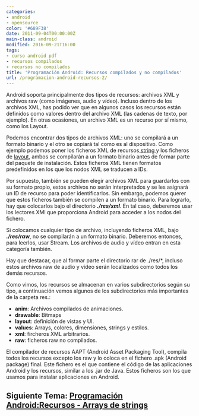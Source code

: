 ```yaml
---
categories:
- android
- opensource
color: '#689F38'
date: 2011-09-04T00:00:00Z
main-class: android
modified: 2016-09-21T16:00
tags:
- curso android pdf
- recursos compilados
- recursos no compilados
title: 'Programación Android: Recursos compilados y no compilados'
url: /programacion-android-recursos-2/
---
```


Android soporta principalmente dos tipos de recursos: archivos XML y archivos raw (como imágenes, audio y vídeo). Incluso dentro de los archivos XML, has podido ver que en algunos casos los recursos están definidos como valores dentro del archivo XML (las cadenas de texto, por ejemplo). En otras ocasiones, un archivo XML es un recurso por sí mismo, como los Layout.

Podemos encontrar dos tipos de archivos XML: uno se compilará a un formato binario y el otro se copiará tal como es al dispositivo. Como ejemplo podemos poner los ficheros XML de recursos[ string ][1]y los ficheros de [layout][2], ambos se compilarán a un formato binario antes de formar parte del paquete de instalación. Estos ficheros XML tienen formatos predefinidos en los que los nodos XML se traducen a IDs.

<!--ad-->

Por supuesto, también se pueden elegir archivos XML para guardarlos con su formato propio, estos archivos no serán interpretados y se les asignará un ID de recurso para poder identificarlos. Sin embargo, podemos querer que estos ficheros también se compilen a un formato binario. Para lograrlo, hay que colocarlos bajo el directorio ***./res/xml***. En tal caso, deberemos usar los lectores XMl que proporciona Android para acceder a los nodos del fichero.

Si colocamos cualquier tipo de archivo, incluyendo ficheros XML, bajo ***./res/raw***, no se compilarán a un formato binario. Deberemos entonces, para leerlos, usar Stream. Los archivos de audio y vídeo entran en esta categoría también.

Hay que destacar, que al formar parte el directorio rar de ./res/*, incluso estos archivos raw de audio y vídeo serán localizados como todos los demás recursos.

Como vimos, los recursos se almacenan en varios subdirectorios según su tipo, a continuación vemos algunos de los subdirectorios más importantes de la carpeta res.:

* __anim__: Archivos compilados de animaciones.
* __drawable__: Bitmaps
* __layout__: definición de vistas y UI.
* __values__: Arrays, colores, dimensiones, strings y estilos.
* __xml__: fircheros XML arbitrarios.
* __raw__: ficheros raw no compilados.

El compilador de recursos AAPT (Android Asset Packaging Tool), compila todos los recursos excepto los raw y lo coloca en el fichero .apk (Android package) final. Este fichero es el que contiene el código de las aplicaciones Android y los recursos, similar a los .jar de Java. Estos ficheros son los que usamos para instalar aplicaciones en Android.

## Siguiente Tema: [Programación Android:Recursos - Arrays de strings][3]

 [1]: https://elbauldelprogramador.com/programacion-android-recursos-strings
 [2]: https://elbauldelprogramador.com/programacion-android-recursos-layout
 [3]: https://elbauldelprogramador.com/programacion-android-recursos-arrays-de/
